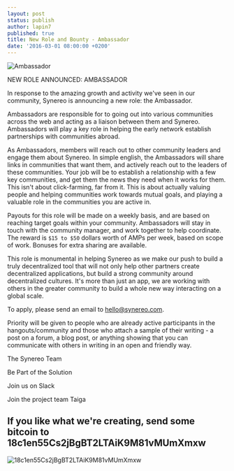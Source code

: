 ```yaml
---
layout: post
status: publish
author: lapin7
published: true
title: New Role and Bounty - Ambassador
date: '2016-03-01 08:00:00 +0200'
---
```


![Ambassador](https://sarahwmackey.files.wordpress.com/2012/11/ambassador.jpg)

NEW ROLE ANNOUNCED: AMBASSADOR 

In response to the amazing growth and activity we've seen in our community, Synereo is announcing a new role: the Ambassador. 

Ambassadors are responsible for to going out into various communities across the web and acting as a liaison between them and Synereo. Ambassadors will play a key role in helping the early network establish partnerships with communities abroad.  

As Ambassadors, members will reach out to other community leaders and engage them about Synereo. In simple english, the Ambassadors will share links in communities that want them, and actively reach out to the leaders of these communities. Your job will be to establish a relationship with a few key communities, and get them the news they need when it works for them. This isn't about click-farming, far from it. This is about actually valuing people and helping communities work towards mutual goals, and playing a valuable role in the communities you are active in. 

Payouts for this role will be made on a weekly basis, and are based on reaching target goals within your community. Ambassadors will stay in touch with the community manager, and work together to help coordinate. The reward is `$15 to $50` dollars worth of AMPs per week, based on scope of work. Bonuses for extra sharing are available. 

This role is monumental in helping Synereo as we make our push to build a truly decentralized tool that will not only help other partners create decentralized applications, but build a strong community around decentralized cultures. It's more than just an app, we are working with others in the greater community to build a whole new way interacting on a global scale. 

To apply, please send an email to hello@synereo.com.

Priority will be given to people who are already active participants in the hangouts/community and those who attach a sample of their writing - a post on a forum, a blog post, or anything showing that you can communicate with others in writing in an open and friendly way. 

The Synereo Team

Be Part of the Solution

Join us on Slack 

Join the project team Taiga

## If you like what we're creating, send some bitcoin to 18c1en55Cs2jBgBT2LTAiK9M81vMUmXmxw

![18c1en55Cs2jBgBT2LTAiK9M81vMUmXmxw](http://i.imgur.com/jlHprSv.jpg)

